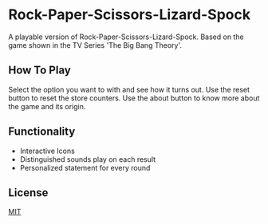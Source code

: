 # Rock-Paper-Scissors-Lizard-Spock
A playable version of Rock-Paper-Scissors-Lizard-Spock. 
Based on the game shown in the TV Series 'The Big Bang Theory'.

## How To Play  
Select the option you want to with and see how it turns out. 
Use the reset button to reset the store counters. 
Use the about button to know more about the game and its origin.

## Functionality
* Interactive Icons
* Distinguished sounds play on each result
* Personalized statement for every round

## License
[MIT](https://choosealicense.com/licenses/mit/)
